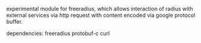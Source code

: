 
  experimental module for freeradius, which allows
 interaction of radius with external services via http
 request with content encoded via google protocol buffer.

 dependencies:
   freeradius
   protobuf-c
   curl

